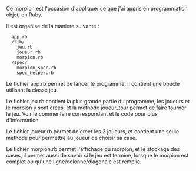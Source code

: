 Ce morpion est l'occasion d'appliquer ce que j'ai appris en programmation objet, en Ruby.


Il est organise de la maniere suivante :
```
  app.rb
  /lib/
    jeu.rb
    joueur.rb
    morpion.rb
  /spec/
    morpion_spec.rb
    spec_helper.rb
```

Le fichier app.rb permet de lancer le programme. Il contient une boucle utilisant la classe jeu.

Le fichier jeu.rb contient la plus grande partie du programme, les joueurs et le morpion y sont crees, et la methode joueur_tour permet de faire tourner le jeu. Voir le commentaire correspondant et le code pour plus d'information.

Le fichier joueur.rb permet de creer les 2 joueurs, et contient une seule methode pour permettre au joueur de choisir sa case.

Le fichier morpion.rb permet l'affichage du morpion, et le stockage des cases, il permet aussi de savoir si le jeu est termine, lorsque le morpion est complet ou qu'une ligne/colonne/diagonale est remplie.
